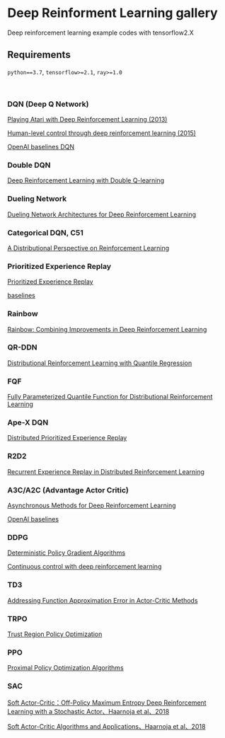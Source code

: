 # Deep Reinforment Learning gallery

Deep reinforcement learning example codes with tensorflow2.X

## Requirements

`python==3.7`, `tensorflow>=2.1`, `ray>=1.0`

<br>


### DQN (Deep Q Network)

[Playing Atari with Deep Reinforcement Learning (2013)](https://arxiv.org/abs/1312.5602)

[Human-level control through deep reinforcement learning (2015)](https://www.nature.com/articles/nature14236.)


[OpenAI baselines DQN](https://openai.com/blog/openai-baselines-dqn/)


### Double DQN

[Deep Reinforcement Learning with Double Q-learning](https://arxiv.org/abs/1509.06461)


### Dueling Network

[Dueling Network Architectures for Deep Reinforcement Learning](https://arxiv.org/abs/1511.06581)


### Categorical DQN, C51

[A Distributional Perspective on Reinforcement Learning](https://arxiv.org/abs/1707.06887)


### Prioritized Experience Replay

[Prioritized Experience Replay](https://arxiv.org/abs/1511.05952)

[baselines](https://github.com/openai/baselines/blob/master/baselines/deepq/replay_buffer.py)

### Rainbow

[Rainbow: Combining Improvements in Deep Reinforcement Learning](https://arxiv.org/abs/1710.02298)


### QR-DDN

[Distributional Reinforcement Learning with Quantile Regression](https://arxiv.org/abs/1710.10044)

### FQF

[Fully Parameterized Quantile Function for Distributional Reinforcement Learning](https://arxiv.org/abs/1911.02140)

### Ape-X DQN

[Distributed Prioritized Experience Replay](https://arxiv.org/pdf/1803.00933.pdf)

### R2D2

[Recurrent Experience Replay in Distributed Reinforcement Learning](https://openreview.net/forum?id=r1lyTjAqYX)

### A3C/A2C (Advantage Actor Critic)

[Asynchronous Methods for Deep Reinforcement Learning](https://arxiv.org/abs/1602.01783)


[OpenAI baselines](https://openai.com/blog/baselines-acktr-a2c/)


### DDPG

[Deterministic Policy Gradient Algorithms](http://proceedings.mlr.press/v32/silver14.pdf)

[Continuous control with deep reinforcement learning](https://arxiv.org/abs/1509.02971)


### TD3

[Addressing Function Approximation Error in Actor-Critic Methods](https://arxiv.org/abs/1802.09477)

### TRPO

[Trust Region Policy Optimization](https://arxiv.org/abs/1502.05477)


### PPO

[Proximal Policy Optimization Algorithms](https://arxiv.org/abs/1707.06347)



### SAC

[Soft Actor-Critic：Off-Policy Maximum Entropy Deep Reinforcement Learning with a Stochastic Actor、Haarnoja et al、2018](https://arxiv.org/abs/1801.01290)

[Soft Actor-Critic Algorithms and Applications、Haarnoja et al、2018](https://arxiv.org/abs/1812.05905)


